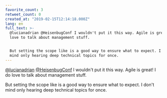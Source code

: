```yaml
---
favorite_count: 3
retweet_count: 0
created_at: "2019-02-15T12:14:18.000Z"
lang: en
full_text: >-
  @lucianadrian @HeisenbugConf I wouldn't put it this way. Agile is great! I do
  love to talk about management stuff.


  But setting the scope like is a good way to ensure what to expect. I don't
  mind only hearing deep technical topics for once.
---
```


[@lucianadrian](https://twitter.com/lucianadrian)
[@HeisenbugConf](https://twitter.com/HeisenbugConf) I wouldn't put it this way.
Agile is great! I do love to talk about management stuff.

But setting the scope like is a good way to ensure what to expect. I don't mind
only hearing deep technical topics for once.
